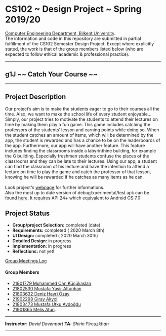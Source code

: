 # CS102 ~ Design Project ~ Spring 2019/20
[Computer Engineering Department, Bilkent University](http://w3.cs.bilkent.edu.tr/en/).  
The information and code in this repository are submitted in partial fulfillment of the CS102 Semester Design Project. Except where explicitly stated, the work is that of the group members listed below (who are expected to follow ethical academic & professional practice).
****
## g1J ~~ Catch Your Course ~~
****

## Project Description
Our project’s aim is to make the students eager to go to their courses all the time. Also, we want to make the school life of every student enjoyable... Simply, our project tries to motivate the students to attend their lectures on time by making them play a fun game. This game includes catching the professors of the students’ lesson and earning points while doing so. When the student catches an amount of items, which will be determined by the app, the student is rewarded and has a chance to be on the leaderboards of the app. Furthermore, our app will have another feature. This feature includes finding the classrooms inside a labyrinthine building, for example the G building. Especially freshmen students confuse the places of the classrooms and they can be late to their lectures. Using our app, a student can find the classroom of his lecture and have the intention to attend a lecture on time to play the game and catch the professor of that lesson, knowing he will be rewarded if he catches as many items as he can.\
\
Look project's [webpage](https://muhammedcankucukaslan.github.io/cs102g1J/) for further informations.\
Also the most up to date version of debug/xperimental/test apk can be found
[here](https://drive.google.com/folderview?id=1hmG0kHOo4R6a7QPCx40Jq1K-TjxktLSk).
It requires API 24+ which equivalent to Android OS 7.0


## Project Status
+ **Group/project Selection:** completed (date)
+ **Requirements:** completed ( 2020 March 8th)
+ **UI Design:** completed ( 2020 March 30th)
+ **Detailed Design:** in progress
+ **Implementation:** in progress
+ **Reflections:** not yet!

[Group Meetings Log](group/meetingslog.md)
#### Group Members
- [21901779 Muhammed Can Küçükaslan](group/kucukaslan_muhammed_can_log.md)
- [21802530 Mustafa Yasir Altunhan](group/altunhan_mustafa_yasir_log.md)
- [21803632 Deniz Hayri Özay](group/özay_deniz_hayri_log.md)
- [21902298 Giray Akyol](group/akyol_giray_log.md)
- [21803473 Mustafa Utku Aydoğdu](group/aydogdu_mustafa_utku_log.md)
- [21901865 Melis Atun](group/atun_melis_log.md).

****
**Instructor:** _David Davenport_   **TA:**  _Shirin Pirouzkhah_
****
